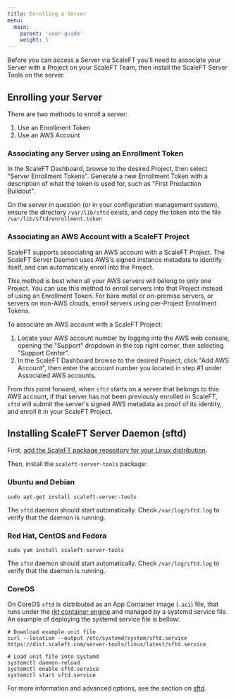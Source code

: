 ```yaml
---
title: Enrolling a Server
menu:
  main:
    parent: 'user-guide'
    weight: 5
---
```


Before you can access a Server via ScaleFT you'll need to associate your Server
with a Project on your ScaleFT Team, then install the ScaleFT Server Tools on
the server.

## Enrolling your Server

There are two methods to enroll a server:

1. Use an Enrollment Token
2. Use an AWS Account

### Associating any Server using an Enrollment Token

In the ScaleFT Dashboard, browse to the desired Project, then select
"Server Enrollment Tokens". Generate a new Enrollment Token with a
description of what the token is used for, such as "First Production Buildout".

On the server in question (or in your configuration management system), ensure
the directory `/var/lib/sftd` exists, and copy the token into the file
`/var/lib/sftd/enrollment.token`

### Associating an AWS Account with a ScaleFT Project

ScaleFT supports associating an AWS account with a ScaleFT Project. The ScaleFT
Server Daemon uses AWS's signed instance metadata to identify itself, and can
automatically enroll into the Project.

This method is best when all your AWS servers will belong to only one Project.
You can use this method to enroll servers into that Project instead of using an
Enrollment Token. For bare metal or on-premise servers, or servers on non-AWS
clouds, enroll servers using per-Project Enrollment Tokens.

To associate an AWS account with a ScaleFT Project:

1. Locate your AWS account number by logging into the AWS web console, opening
   the "Support" dropdown in the top right corner, then selecting "Support
   Center".
2. In the ScaleFT Dashboard browse to the desired Project, click "Add AWS Account",
   then enter the account number you located in step #1 under Associated AWS accounts.

From this point forward, when `sftd` starts on a server that belongs to this AWS
account, if that server has not been previously enrolled in ScaleFT, `sftd` will
submit the server's signed AWS metadata as proof of its identity, and enroll it
in your ScaleFT Project.

## Installing ScaleFT Server Daemon (sftd)

First, [add the ScaleFT package repository for your Linux distribution](/docs/linux-package-manager).

Then, install the `scaleft-server-tools` package:

### Ubuntu and Debian

```
sudo apt-get install scaleft-server-tools
```

The `sftd` daemon should start automatically. Check `/var/log/sftd.log` to verify that the daemon is running.

### Red Hat, CentOS and Fedora

```
sudo yum install scaleft-server-tools
```

The `sftd` daemon should start automatically. Check `/var/log/sftd.log` to verify that the daemon is running.

### CoreOS

On CoreOS `sftd` is distributed as an App Container image (`.aci`) file, that runs under the [rkt container engine](https://coreos.com/rkt/) and managed by a systemd service file.  An example of deploying the systemd service file is bellow:

```
# Download example unit file
curl --location --output /etc/systemd/system/sftd.service https://dist.scaleft.com/server-tools/linux/latest/sftd.service

# Load unit file into systemd
systemctl daemon-reload
systemctl enable sftd.service
systemctl start sftd.service
```

For more information and advanced options, see the section on [sftd](/docs/sftd).
